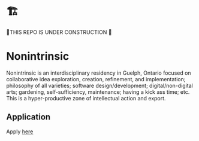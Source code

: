 # 🏗️
🚧THIS REPO IS UNDER CONSTRUCTION 🚧

# Nonintrinsic

Nonintrinsic is an interdisciplinary residency in Guelph, Ontario focused on collaborative idea exploration, creation, refinement, and implementation; philosophy of all varieties; software design/development; digital/non-digital arts; gardening, self-sufficiency, maintenance; having a kick ass time; etc. This is a hyper-productive zone of intellectual action and export. 

## Application 

Apply [here](https://docs.google.com/forms/d/e/1FAIpQLSdSfg1x76UvTuIm5T-ViDkQUOIPZURQmo5e99gfDm3uDVVsYQ/viewform?usp=sf_link)
